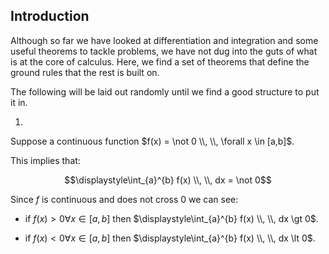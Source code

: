 ## Introduction

Although so far we have looked at differentiation and integration and some useful theorems to tackle problems, we have not dug into the guts of what is at the core of calculus. Here, we find a set of theorems that define the ground rules that the rest is built on.

The following will be laid out randomly until we find a good structure to put it in.

1.

Suppose a continuous function $f(x) = \not 0 \\, \\, \forall x \in [a,b]$.

This implies that:

$$\displaystyle\int_{a}^{b} f(x) \\, \\, dx = \not 0$$

Since $f$ is continuous and does not cross 0 we can see:

- if $f(x) \gt 0 \forall x \in [a,b]$ then $\displaystyle\int_{a}^{b} f(x) \\, \\, dx \gt 0$.

- if $f(x) \lt 0 \forall x \in [a,b]$ then $\displaystyle\int_{a}^{b} f(x) \\, \\, dx \lt 0$.
